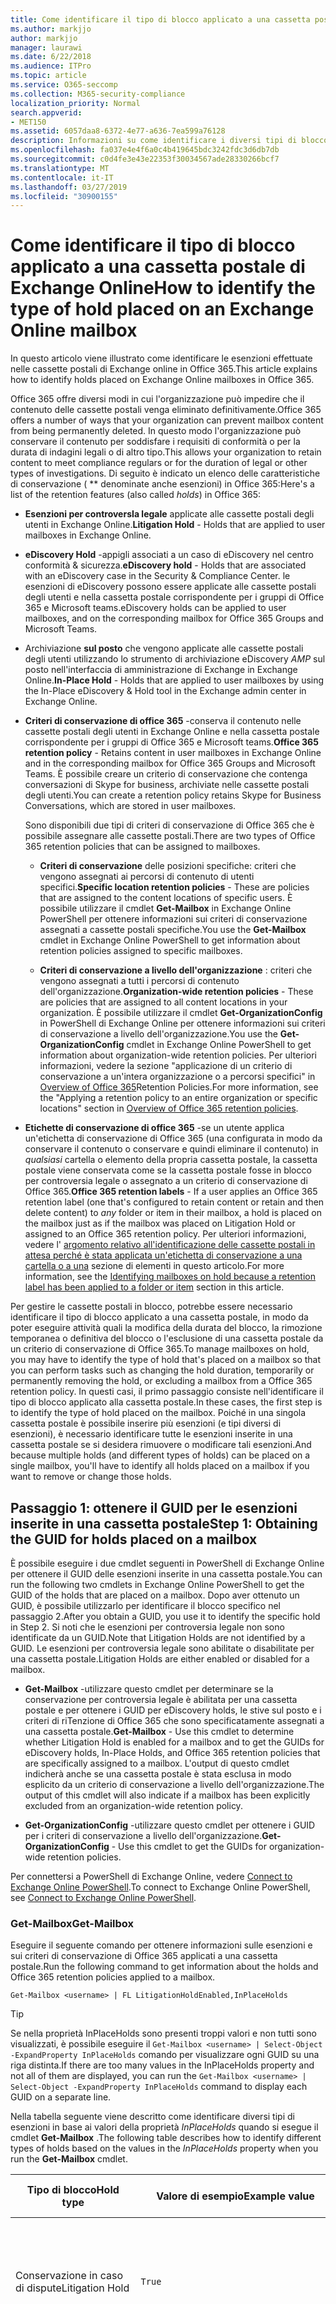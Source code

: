 ```yaml
---
title: Come identificare il tipo di blocco applicato a una cassetta postale di Exchange Online
ms.author: markjjo
author: markjjo
manager: laurawi
ms.date: 6/22/2018
ms.audience: ITPro
ms.topic: article
ms.service: O365-seccomp
ms.collection: M365-security-compliance
localization_priority: Normal
search.appverid:
- MET150
ms.assetid: 6057daa8-6372-4e77-a636-7ea599a76128
description: Informazioni su come identificare i diversi tipi di blocco che è possibile inserire in una cassetta postale di Office 365. Questi tipi di esenzioni includono il blocco per controversia legale, eDiscovery holds e i criteri di conservazione di Office 365. È anche possibile determinare se un utente è stato escluso da un criterio di conservazione a livello di organizzazione
ms.openlocfilehash: fa037e4e4f6a0c4b419645bdc3242fdc3d6db7db
ms.sourcegitcommit: c0d4fe3e43e22353f30034567ade28330266bcf7
ms.translationtype: MT
ms.contentlocale: it-IT
ms.lasthandoff: 03/27/2019
ms.locfileid: "30900155"
---
```

# <a name="how-to-identify-the-type-of-hold-placed-on-an-exchange-online-mailbox"></a><span data-ttu-id="17f15-105">Come identificare il tipo di blocco applicato a una cassetta postale di Exchange Online</span><span class="sxs-lookup"><span data-stu-id="17f15-105">How to identify the type of hold placed on an Exchange Online mailbox</span></span>

<span data-ttu-id="17f15-106">In questo articolo viene illustrato come identificare le esenzioni effettuate nelle cassette postali di Exchange online in Office 365.</span><span class="sxs-lookup"><span data-stu-id="17f15-106">This article explains how to identify holds placed on Exchange Online mailboxes in Office 365.</span></span>

<span data-ttu-id="17f15-107">Office 365 offre diversi modi in cui l'organizzazione può impedire che il contenuto delle cassette postali venga eliminato definitivamente.</span><span class="sxs-lookup"><span data-stu-id="17f15-107">Office 365 offers a number of ways that your organization can prevent mailbox content from being permanently deleted.</span></span> <span data-ttu-id="17f15-108">In questo modo l'organizzazione può conservare il contenuto per soddisfare i requisiti di conformità o per la durata di indagini legali o di altro tipo.</span><span class="sxs-lookup"><span data-stu-id="17f15-108">This allows your organization to retain content to meet compliance regulars or for the duration of legal or other types of investigations.</span></span> <span data-ttu-id="17f15-109">Di seguito è indicato un elenco delle caratteristiche di conservazione ( \*\* denominate anche esenzioni) in Office 365:</span><span class="sxs-lookup"><span data-stu-id="17f15-109">Here's a list of the retention features (also called *holds*) in Office 365:</span></span>

- <span data-ttu-id="17f15-110">**Esenzioni per controversIa legale** applicate alle cassette postali degli utenti in Exchange Online.</span><span class="sxs-lookup"><span data-stu-id="17f15-110">**Litigation Hold** - Holds that are applied to user mailboxes in Exchange Online.</span></span>

- <span data-ttu-id="17f15-111">**eDiscovery Hold** -appigli associati a un caso di eDiscovery nel centro conformità & sicurezza.</span><span class="sxs-lookup"><span data-stu-id="17f15-111">**eDiscovery hold** - Holds that are associated with an eDiscovery case in the Security & Compliance Center.</span></span> <span data-ttu-id="17f15-112">le esenzioni di eDiscovery possono essere applicate alle cassette postali degli utenti e nella cassetta postale corrispondente per i gruppi di Office 365 e Microsoft teams.</span><span class="sxs-lookup"><span data-stu-id="17f15-112">eDiscovery holds can be applied to user mailboxes, and on the corresponding mailbox for Office 365 Groups and Microsoft Teams.</span></span>

- <span data-ttu-id="17f15-113">Archiviazione **sul posto** che vengono applicate alle cassette postali degli utenti utilizzando lo strumento di archiviazione eDiscovery _AMP_ sul posto nell'interfaccia di amministrazione di Exchange in Exchange Online.</span><span class="sxs-lookup"><span data-stu-id="17f15-113">**In-Place Hold** - Holds that are applied to user mailboxes by using the In-Place eDiscovery & Hold tool in the Exchange admin center in Exchange Online.</span></span>

- <span data-ttu-id="17f15-114">**Criteri di conservazione di office 365** -conserva il contenuto nelle cassette postali degli utenti in Exchange Online e nella cassetta postale corrispondente per i gruppi di Office 365 e Microsoft teams.</span><span class="sxs-lookup"><span data-stu-id="17f15-114">**Office 365 retention policy** - Retains content in user mailboxes in Exchange Online and in the corresponding mailbox for Office 365 Groups and Microsoft Teams.</span></span> <span data-ttu-id="17f15-115">È possibile creare un criterio di conservazione che contenga conversazioni di Skype for business, archiviate nelle cassette postali degli utenti.</span><span class="sxs-lookup"><span data-stu-id="17f15-115">You can create a retention policy retains Skype for Business Conversations, which are stored in user mailboxes.</span></span>

  <span data-ttu-id="17f15-116">Sono disponibili due tipi di criteri di conservazione di Office 365 che è possibile assegnare alle cassette postali.</span><span class="sxs-lookup"><span data-stu-id="17f15-116">There are two types of Office 365 retention policies that can be assigned to mailboxes.</span></span>

    - <span data-ttu-id="17f15-117">**Criteri di conservazione** delle posizioni specifiche: criteri che vengono assegnati ai percorsi di contenuto di utenti specifici.</span><span class="sxs-lookup"><span data-stu-id="17f15-117">**Specific location retention policies** - These are policies that are assigned to the content locations of specific users.</span></span> <span data-ttu-id="17f15-118">È possibile utilizzare il cmdlet **Get-Mailbox** in Exchange Online PowerShell per ottenere informazioni sui criteri di conservazione assegnati a cassette postali specifiche.</span><span class="sxs-lookup"><span data-stu-id="17f15-118">You use the **Get-Mailbox** cmdlet in Exchange Online PowerShell to get information about retention policies assigned to specific mailboxes.</span></span>

    - <span data-ttu-id="17f15-119">**Criteri di conservazione a livello dell'organizzazione** : criteri che vengono assegnati a tutti i percorsi di contenuto dell'organizzazione.</span><span class="sxs-lookup"><span data-stu-id="17f15-119">**Organization-wide retention policies** - These are policies that are assigned to all content locations in your organization.</span></span> <span data-ttu-id="17f15-120">È possibile utilizzare il cmdlet **Get-OrganizationConfig** in PowerShell di Exchange Online per ottenere informazioni sui criteri di conservazione a livello dell'organizzazione.</span><span class="sxs-lookup"><span data-stu-id="17f15-120">You use the **Get-OrganizationConfig** cmdlet in Exchange Online PowerShell to get information about organization-wide retention policies.</span></span>
  <span data-ttu-id="17f15-121">Per ulteriori informazioni, vedere la sezione "applicazione di un criterio di conservazione a un'intera organizzazione o a percorsi specifici" in [Overview of Office 365](retention-policies.md#applying-a-retention-policy-to-an-entire-organization-or-specific-locations)Retention Policies.</span><span class="sxs-lookup"><span data-stu-id="17f15-121">For more information, see the "Applying a retention policy to an entire organization or specific locations" section in [Overview of Office 365 retention policies](retention-policies.md#applying-a-retention-policy-to-an-entire-organization-or-specific-locations).</span></span>

- <span data-ttu-id="17f15-122">**Etichette di conservazione di office 365** -se un utente applica un'etichetta di conservazione di Office 365 (una configurata in modo da conservare il contenuto o conservare e quindi eliminare il contenuto) in *qualsiasi* cartella o elemento della propria cassetta postale, la cassetta postale viene conservata come se la cassetta postale fosse in blocco per controversia legale o assegnato a un criterio di conservazione di Office 365.</span><span class="sxs-lookup"><span data-stu-id="17f15-122">**Office 365 retention labels** - If a user applies an Office 365 retention label (one that's configured to retain content or retain and then delete content) to *any* folder or item in their mailbox, a hold is placed on the mailbox just as if the mailbox was placed on Litigation Hold or assigned to an Office 365 retention policy.</span></span> <span data-ttu-id="17f15-123">Per ulteriori informazioni, vedere l' [argomento relativo all'identificazione delle cassette postali in attesa perché è stata applicata un'etichetta di conservazione a una cartella o a una](#identifying-mailboxes-on-hold-because-a-retention-label-has-been-applied-to-a-folder-or-item) sezione di elementi in questo articolo.</span><span class="sxs-lookup"><span data-stu-id="17f15-123">For more information, see the [Identifying mailboxes on hold because a retention label has been applied to a folder or item](#identifying-mailboxes-on-hold-because-a-retention-label-has-been-applied-to-a-folder-or-item) section in this article.</span></span>

<span data-ttu-id="17f15-124">Per gestire le cassette postali in blocco, potrebbe essere necessario identificare il tipo di blocco applicato a una cassetta postale, in modo da poter eseguire attività quali la modifica della durata del blocco, la rimozione temporanea o definitiva del blocco o l'esclusione di una cassetta postale da un criterio di conservazione di Office 365.</span><span class="sxs-lookup"><span data-stu-id="17f15-124">To manage mailboxes on hold, you may have to identify the type of hold that's placed on a mailbox so that you can perform tasks such as changing the hold duration, temporarily or permanently removing the hold, or excluding a mailbox from a Office 365 retention policy.</span></span> <span data-ttu-id="17f15-125">In questi casi, il primo passaggio consiste nell'identificare il tipo di blocco applicato alla cassetta postale.</span><span class="sxs-lookup"><span data-stu-id="17f15-125">In these cases, the first step is to identify the type of hold placed on the mailbox.</span></span> <span data-ttu-id="17f15-126">Poiché in una singola cassetta postale è possibile inserire più esenzioni (e tipi diversi di esenzioni), è necessario identificare tutte le esenzioni inserite in una cassetta postale se si desidera rimuovere o modificare tali esenzioni.</span><span class="sxs-lookup"><span data-stu-id="17f15-126">And because multiple holds (and different types of holds) can be placed on a single mailbox, you'll have to identify all holds placed on a mailbox if you want to remove or change those holds.</span></span>

## <a name="step-1-obtaining-the-guid-for-holds-placed-on-a-mailbox"></a><span data-ttu-id="17f15-127">Passaggio 1: ottenere il GUID per le esenzioni inserite in una cassetta postale</span><span class="sxs-lookup"><span data-stu-id="17f15-127">Step 1: Obtaining the GUID for holds placed on a mailbox</span></span>

<span data-ttu-id="17f15-128">È possibile eseguire i due cmdlet seguenti in PowerShell di Exchange Online per ottenere il GUID delle esenzioni inserite in una cassetta postale.</span><span class="sxs-lookup"><span data-stu-id="17f15-128">You can run the following two cmdlets in Exchange Online PowerShell to get the GUID of the holds that are placed on a mailbox.</span></span> <span data-ttu-id="17f15-129">Dopo aver ottenuto un GUID, è possibile utilizzarlo per identificare il blocco specifico nel passaggio 2.</span><span class="sxs-lookup"><span data-stu-id="17f15-129">After you obtain a GUID, you use it to identify the specific hold in Step 2.</span></span> <span data-ttu-id="17f15-130">Si noti che le esenzioni per controversia legale non sono identificate da un GUID.</span><span class="sxs-lookup"><span data-stu-id="17f15-130">Note that Litigation Holds are not identified by a GUID.</span></span> <span data-ttu-id="17f15-131">Le esenzioni per controversia legale sono abilitate o disabilitate per una cassetta postale.</span><span class="sxs-lookup"><span data-stu-id="17f15-131">Litigation Holds are either enabled or disabled for a mailbox.</span></span>

- <span data-ttu-id="17f15-132">**Get-Mailbox** -utilizzare questo cmdlet per determinare se la conservazione per controversia legale è abilitata per una cassetta postale e per ottenere i GUID per eDiscovery holds, le stive sul posto e i criteri di riTenzione di Office 365 che sono specificatamente assegnati a una cassetta postale.</span><span class="sxs-lookup"><span data-stu-id="17f15-132">**Get-Mailbox** - Use this cmdlet to determine whether Litigation Hold is enabled for a mailbox and to get the GUIDs for eDiscovery holds, In-Place Holds, and Office 365 retention policies that are specifically assigned to a mailbox.</span></span> <span data-ttu-id="17f15-133">L'output di questo cmdlet indicherà anche se una cassetta postale è stata esclusa in modo esplicito da un criterio di conservazione a livello dell'organizzazione.</span><span class="sxs-lookup"><span data-stu-id="17f15-133">The output of this cmdlet will also indicate if a mailbox has been explicitly excluded from an organization-wide retention policy.</span></span>

- <span data-ttu-id="17f15-134">**Get-OrganizationConfig** -utilizzare questo cmdlet per ottenere i GUID per i criteri di conservazione a livello dell'organizzazione.</span><span class="sxs-lookup"><span data-stu-id="17f15-134">**Get-OrganizationConfig** - Use this cmdlet to get the GUIDs for organization-wide retention policies.</span></span>

<span data-ttu-id="17f15-135">Per connettersi a PowerShell di Exchange Online, vedere [Connect to Exchange Online PowerShell](https://docs.microsoft.com/powershell/exchange/exchange-online/connect-to-exchange-online-powershell/connect-to-exchange-online-powershell?view=exchange-ps).</span><span class="sxs-lookup"><span data-stu-id="17f15-135">To connect to Exchange Online PowerShell, see [Connect to Exchange Online PowerShell](https://docs.microsoft.com/powershell/exchange/exchange-online/connect-to-exchange-online-powershell/connect-to-exchange-online-powershell?view=exchange-ps).</span></span>

### <a name="get-mailbox"></a><span data-ttu-id="17f15-136">Get-Mailbox</span><span class="sxs-lookup"><span data-stu-id="17f15-136">Get-Mailbox</span></span>

<span data-ttu-id="17f15-137">Eseguire il seguente comando per ottenere informazioni sulle esenzioni e sui criteri di conservazione di Office 365 applicati a una cassetta postale.</span><span class="sxs-lookup"><span data-stu-id="17f15-137">Run the following command to get information about the holds and Office 365 retention policies applied to a mailbox.</span></span>

```
Get-Mailbox <username> | FL LitigationHoldEnabled,InPlaceHolds
```

> [!TIP]
> <span data-ttu-id="17f15-138">Se nella proprietà InPlaceHolds sono presenti troppi valori e non tutti sono visualizzati, è possibile eseguire il `Get-Mailbox <username> | Select-Object -ExpandProperty InPlaceHolds` comando per visualizzare ogni GUID su una riga distinta.</span><span class="sxs-lookup"><span data-stu-id="17f15-138">If there are too many values in the InPlaceHolds property and not all of them are displayed, you can run the `Get-Mailbox <username> | Select-Object -ExpandProperty InPlaceHolds` command to display each GUID on a separate line.</span></span>

<span data-ttu-id="17f15-139">Nella tabella seguente viene descritto come identificare diversi tipi di esenzioni in base ai valori della proprietà *InPlaceHolds* quando si esegue il cmdlet **Get-Mailbox** .</span><span class="sxs-lookup"><span data-stu-id="17f15-139">The following table describes how to identify different types of holds based on the values in the *InPlaceHolds* property when you run the **Get-Mailbox** cmdlet.</span></span>


|<span data-ttu-id="17f15-140">Tipo di blocco</span><span class="sxs-lookup"><span data-stu-id="17f15-140">Hold type</span></span>  |<span data-ttu-id="17f15-141">Valore di esempio</span><span class="sxs-lookup"><span data-stu-id="17f15-141">Example value</span></span>  |<span data-ttu-id="17f15-142">Come identificare il blocco</span><span class="sxs-lookup"><span data-stu-id="17f15-142">How to identify the hold</span></span>  |
|---------|---------|---------|
|<span data-ttu-id="17f15-143">Conservazione in caso di dispute</span><span class="sxs-lookup"><span data-stu-id="17f15-143">Litigation Hold</span></span>     |    `True`     |     <span data-ttu-id="17f15-144">Il blocco per controversia legale è abilitato per una \*\* cassetta postale se la proprietà `True`LitigationHoldEnabled è impostata su.</span><span class="sxs-lookup"><span data-stu-id="17f15-144">Litigation Hold is enabled for a mailbox if the *LitigationHoldEnabled* property is set to `True`.</span></span>    |
|<span data-ttu-id="17f15-145">eDiscovery Hold</span><span class="sxs-lookup"><span data-stu-id="17f15-145">eDiscovery hold</span></span>     |  `UniH7d895d48-7e23-4a8d-8346-533c3beac15d`       |   <span data-ttu-id="17f15-146">La *Proprietà InPlaceHolds* contiene il GUID di qualsiasi blocco associato a un caso di eDiscovery nel centro sicurezza & Compliance.</span><span class="sxs-lookup"><span data-stu-id="17f15-146">The *InPlaceHolds property* contains the GUID of any hold associated with an eDiscovery case in the Security & Compliance Center.</span></span> <span data-ttu-id="17f15-147">Si può dire che si tratta di un blocco eDiscovery perché il GUID inizia `UniH` con il prefisso (che denota una conservazione unitaria).</span><span class="sxs-lookup"><span data-stu-id="17f15-147">You can tell this is an eDiscovery hold because the GUID starts with the `UniH` prefix (which denotes a Unified Hold).</span></span>      |
|<span data-ttu-id="17f15-148">Blocco sul posto</span><span class="sxs-lookup"><span data-stu-id="17f15-148">In-Place Hold</span></span>     |     `c0ba3ce811b6432a8751430937152491` <br/> <span data-ttu-id="17f15-149">oppure</span><span class="sxs-lookup"><span data-stu-id="17f15-149">or</span></span> <br/> `cld9c0a984ca74b457fbe4504bf7d3e00de`  |     <span data-ttu-id="17f15-150">La proprietà *InPlaceHolds* contiene il GUID del blocco sul posto applicato alla cassetta postale.</span><span class="sxs-lookup"><span data-stu-id="17f15-150">The *InPlaceHolds* property contains the GUID of the In-Place Hold that's placed on the mailbox.</span></span> <span data-ttu-id="17f15-151">Si può dire che si tratta di un blocco sul posto, perché il GUID non inizia con un prefisso o inizia con il `cld` prefisso.</span><span class="sxs-lookup"><span data-stu-id="17f15-151">You can tell this is an In-Place Hold because the GUID either doesn't start with a prefix or it starts with the `cld` prefix.</span></span>     |
|<span data-ttu-id="17f15-152">Criteri di conservazione di Office 365 applicati specificamente alla cassetta postale</span><span class="sxs-lookup"><span data-stu-id="17f15-152">Office 365 retention policy specifically applied to the mailbox</span></span>     |    `mbxcdbbb86ce60342489bff371876e7f224:1` <br/> <span data-ttu-id="17f15-153">oppure</span><span class="sxs-lookup"><span data-stu-id="17f15-153">or</span></span> <br/> `skp127d7cf1076947929bf136b7a2a8c36f:3`     |     <span data-ttu-id="17f15-154">La proprietà InPlaceHolds contiene GUID di tutti i criteri di conservazione delle posizioni specifici applicati alla cassetta postale.</span><span class="sxs-lookup"><span data-stu-id="17f15-154">The InPlaceHolds property contains GUIDs of any specific location retention policy that's applied to the mailbox.</span></span> <span data-ttu-id="17f15-155">È possibile identificare i criteri di conservazione perché il GUID inizia `mbx` con il `skp` prefisso o.</span><span class="sxs-lookup"><span data-stu-id="17f15-155">You can identify retention policies because the GUID starts with the `mbx` or the `skp` prefix.</span></span> <span data-ttu-id="17f15-156">Il `skp` prefisso indica che il criterio di conservazione viene applicato alle conversazioni di Skype for business nella cassetta postale dell'utente.</span><span class="sxs-lookup"><span data-stu-id="17f15-156">The `skp` prefix indicates that the retention policy is applied to Skype for Business conversations in the user's mailbox.</span></span>    |
|<span data-ttu-id="17f15-157">Escluso da un criterio di conservazione di Office 365 a livello di organizzazione</span><span class="sxs-lookup"><span data-stu-id="17f15-157">Excluded from an organization-wide Office 365 retention policy</span></span>     |   `-mbxe9b52bf7ab3b46a286308ecb29624696`      |     <span data-ttu-id="17f15-158">Se una cassetta postale è esclusa da un criterio di conservazione di Office 365 a livello di organizzazione, il GUID del criterio di conservazione a cui viene esclusa la cassetta postale viene visualizzato nella `-mbx` proprietà InPlaceHolds ed è identificato dal prefisso.</span><span class="sxs-lookup"><span data-stu-id="17f15-158">If a mailbox is excluded from an organization-wide Office 365 retention policy, the GUID for the retention policy the mailbox is excluded from is displayed in the InPlaceHolds property and is identified by the `-mbx` prefix.</span></span>    |

### <a name="get-organizationconfig"></a><span data-ttu-id="17f15-159">Get-OrganizationConfig</span><span class="sxs-lookup"><span data-stu-id="17f15-159">Get-OrganizationConfig</span></span>
<span data-ttu-id="17f15-160">Se la proprietà *InPlaceHolds* è vuota quando si esegue il cmdlet **Get-Mailbox** , è possibile che siano ancora presenti uno o più criteri di conservazione di Office 365 a livello di organizzazione applicati alla cassetta postale.</span><span class="sxs-lookup"><span data-stu-id="17f15-160">If the *InPlaceHolds* property is empty when you run the **Get-Mailbox** cmdlet, there still may be one or more organization-wide Office 365 retention policies applied to the mailbox.</span></span> <span data-ttu-id="17f15-161">Eseguire il seguente comando in PowerShell di Exchange Online per ottenere un elenco di GUID per i criteri di conservazione di Office 365 a livello di organizzazione.</span><span class="sxs-lookup"><span data-stu-id="17f15-161">Run the following command in Exchange Online PowerShell to get a list of GUIDs for organization-wide Office 365 retention policies.</span></span>

```
Get-OrganizationConfig | FL InPlaceHolds
```

> [!TIP]
> <span data-ttu-id="17f15-162">Se nella proprietà InPlaceHolds sono presenti troppi valori e non tutti sono visualizzati, è possibile eseguire il `Get-OrganizationConfig | Select-Object -ExpandProperty InPlaceHolds` comando per visualizzare ogni GUID su una riga distinta.</span><span class="sxs-lookup"><span data-stu-id="17f15-162">If there are too many values in the InPlaceHolds property and not all of them are displayed, you can run the `Get-OrganizationConfig | Select-Object -ExpandProperty InPlaceHolds` command to display each GUID on a separate line.</span></span>

<span data-ttu-id="17f15-163">Nella tabella seguente vengono descritti i diversi tipi di esenzioni a livello di organizzazione e viene descritto come identificare ogni tipo in base ai GUID contenuti nella proprietà *InPlaceHolds* quando si esegue il cmdlet **Get-OrganizationConfig** .</span><span class="sxs-lookup"><span data-stu-id="17f15-163">The following table describes the different types of organization-wide holds and how to identify each type based on the GUIDs contained in *InPlaceHolds* property when you run the **Get-OrganizationConfig** cmdlet.</span></span>


|<span data-ttu-id="17f15-164">Tipo di blocco</span><span class="sxs-lookup"><span data-stu-id="17f15-164">Hold type</span></span>  |<span data-ttu-id="17f15-165">Valore di esempio</span><span class="sxs-lookup"><span data-stu-id="17f15-165">Example value</span></span>  |<span data-ttu-id="17f15-166">Descrizione</span><span class="sxs-lookup"><span data-stu-id="17f15-166">Description</span></span>  |
|---------|---------|---------|
|<span data-ttu-id="17f15-167">Criteri di conservazione di Office 365 applicati alle cassette postali di Exchange, alle cartelle pubbliche di Exchange e alle chat di Teams</span><span class="sxs-lookup"><span data-stu-id="17f15-167">Office 365 retention policies applied to Exchange mailboxes, Exchange public folders, and Teams chats</span></span>    |      `mbx7cfb30345d454ac0a989ab3041051209:2`   |   <span data-ttu-id="17f15-168">I criteri di conservazione a livello di organizzazione applicati alle cassette postali di Exchange, alle cartelle pubbliche di Exchange e alle chat di 1xN in Microsoft teams `mbx` sono identificati da GUID che iniziano con il prefisso.</span><span class="sxs-lookup"><span data-stu-id="17f15-168">Organization-wide retention policies applied to Exchange mailboxes, Exchange public folders, and 1xN chats in Microsoft Teams are identified by GUIDs that start with the `mbx` prefix.</span></span> <span data-ttu-id="17f15-169">Si noti che le chat di 1xN vengono archiviate nella cassetta postale dei singoli partecipanti alla chat.</span><span class="sxs-lookup"><span data-stu-id="17f15-169">Note that 1xN chats are stored in the mailbox of the individual chat participants.</span></span>      |
|<span data-ttu-id="17f15-170">Criteri di conservazione di Office 365 applicati ai messaggi di gruppo di Office 365 e ai gruppi di Team</span><span class="sxs-lookup"><span data-stu-id="17f15-170">Office 365 retention policy applied to Office 365 Groups and Teams channel messages</span></span>     |   `grp1a0a132ee8944501a4bb6a452ec31171:3`      |    <span data-ttu-id="17f15-171">I criteri di conservazione a livello di organizzazione applicati ai gruppi di Office 365 e ai messaggi di canale in Microsoft teams sono identificati da GUID che iniziano con il `grp` prefisso.</span><span class="sxs-lookup"><span data-stu-id="17f15-171">Organization-wide retention policies applied to Office 365 groups and channel messages in Microsoft Teams are identified by GUIDs that start with the `grp` prefix.</span></span> <span data-ttu-id="17f15-172">Si noti che i messaggi di canale vengono archiviati nella cassetta postale di gruppo associata a un team di Microsoft.</span><span class="sxs-lookup"><span data-stu-id="17f15-172">Note that channel messages are stored in the group mailbox that is associated with a Microsoft Team.</span></span>     |

<span data-ttu-id="17f15-173">Per ulteriori informazioni sui criteri di conservazione applicati a Microsoft teams, vedere la sezione "percorso team" [Panoramica dei criteri di conservazione](retention-policies.md#applying-a-retention-policy-to-an-entire-organization-or-specific-locations).</span><span class="sxs-lookup"><span data-stu-id="17f15-173">For more information retention policies applied to Microsoft Teams, see the "Teams location" section [Overview of retention policies](retention-policies.md#applying-a-retention-policy-to-an-entire-organization-or-specific-locations).</span></span>

### <a name="understanding-the-format-of-the-inplaceholds-value-for-retention-policies"></a><span data-ttu-id="17f15-174">Informazioni sul formato del valore InPlaceHolds per i criteri di conservazione</span><span class="sxs-lookup"><span data-stu-id="17f15-174">Understanding the format of the InPlaceHolds value for retention policies</span></span>

<span data-ttu-id="17f15-175">Oltre al prefisso (MBX, SKP o GRP) che identifica un elemento nella proprietà InPlaceHolds come criterio di conservazione di Office 365, il valore contiene anche un suffisso che identifica il tipo di azione di conservazione configurata per il criterio.</span><span class="sxs-lookup"><span data-stu-id="17f15-175">In addition to the prefix (mbx, skp, or grp) that identifies an item in the InPlaceHolds property as an Office 365 retention policy, the value also contains a suffix that identifies the type of retention action that's configured for the policy.</span></span> <span data-ttu-id="17f15-176">Ad esempio, il suffisso Action è evidenziato in grassetto negli esempi seguenti:</span><span class="sxs-lookup"><span data-stu-id="17f15-176">For example, the action suffix is highlighted in bold type in the following examples:</span></span>

   <span data-ttu-id="17f15-177">`skp127d7cf1076947929bf136b7a2a8c36f`**: 1**</span><span class="sxs-lookup"><span data-stu-id="17f15-177">`skp127d7cf1076947929bf136b7a2a8c36f`**:1**</span></span>

   <span data-ttu-id="17f15-178">`mbx7cfb30345d454ac0a989ab3041051209`**: 2**</span><span class="sxs-lookup"><span data-stu-id="17f15-178">`mbx7cfb30345d454ac0a989ab3041051209`**:2**</span></span>

   <span data-ttu-id="17f15-179">`grp1a0a132ee8944501a4bb6a452ec31171`**: 3**</span><span class="sxs-lookup"><span data-stu-id="17f15-179">`grp1a0a132ee8944501a4bb6a452ec31171`**:3**</span></span>

<span data-ttu-id="17f15-180">Nella tabella seguente vengono definite le tre possibili azioni di conservazione:</span><span class="sxs-lookup"><span data-stu-id="17f15-180">The following table defines the three possible retention actions:</span></span>

|<span data-ttu-id="17f15-181">Valore</span><span class="sxs-lookup"><span data-stu-id="17f15-181">Value</span></span>  |<span data-ttu-id="17f15-182">Descrizione</span><span class="sxs-lookup"><span data-stu-id="17f15-182">Description</span></span>  |
|---------|---------|
|<span data-ttu-id="17f15-183">**1**</span><span class="sxs-lookup"><span data-stu-id="17f15-183">**1**</span></span>     | <span data-ttu-id="17f15-184">Indica che il criterio di conservazione è configurato per eliminare gli elementi; il criterio non conserva gli elementi.</span><span class="sxs-lookup"><span data-stu-id="17f15-184">Indicates the retention policy is configured to delete items; the policy doesn't retain items.</span></span>        |
|<span data-ttu-id="17f15-185">**2**</span><span class="sxs-lookup"><span data-stu-id="17f15-185">**2**</span></span>    |    <span data-ttu-id="17f15-186">Indica che il criterio di conservazione è configurato per contenere gli elementi; il criterio non elimina gli elementi dopo la scadenza del periodo di conservazione.</span><span class="sxs-lookup"><span data-stu-id="17f15-186">Indicates the retention policy is configured to hold items; the policy doesn't delete items after the retention period expires.</span></span>     |
|<span data-ttu-id="17f15-187">**3**</span><span class="sxs-lookup"><span data-stu-id="17f15-187">**3**</span></span>     |   <span data-ttu-id="17f15-188">Indica che il criterio di conservazione è configurato per contenere gli elementi e quindi eliminarli dopo la scadenza del periodo di conservazione.</span><span class="sxs-lookup"><span data-stu-id="17f15-188">Indicates the retention policy is configured to hold items and then delete them after the retention period expires.</span></span>      |

<span data-ttu-id="17f15-189">Per ulteriori informazioni sulle azioni di conservazione, vedere la sezione "conservazione del contenuto per un periodo di tempo specifico" in [Overview of](retention-policies.md#retaining-content-for-a-specific-period-of-time)Retention Policies.</span><span class="sxs-lookup"><span data-stu-id="17f15-189">For more information about retention actions, see the "Retaining content for a specific period of time" section in [Overview of retention policies](retention-policies.md#retaining-content-for-a-specific-period-of-time).</span></span>
   
## <a name="step-2-using-the-guid-to-identify-the-hold"></a><span data-ttu-id="17f15-190">Passaggio 2: utilizzo del GUID per identificare il blocco</span><span class="sxs-lookup"><span data-stu-id="17f15-190">Step 2: Using the GUID to identify the hold</span></span>

<span data-ttu-id="17f15-191">Dopo aver ottenuto il GUID di un'esenzione applicato a una cassetta postale, il passaggio successivo consiste nell'utilizzare il GUID per identificare il blocco.</span><span class="sxs-lookup"><span data-stu-id="17f15-191">After you obtain the GUID for a hold that is applied to a mailbox, the next step is to use that GUID to identify the hold.</span></span> <span data-ttu-id="17f15-192">Nelle sezioni seguenti viene illustrato come identificare il nome del blocco (e altre informazioni) utilizzando il GUID di blocco.</span><span class="sxs-lookup"><span data-stu-id="17f15-192">The following sections show how to identify the name of the hold (and other information) by using the hold GUID.</span></span>

### <a name="ediscovery-holds"></a><span data-ttu-id="17f15-193">eDiscovery contiene</span><span class="sxs-lookup"><span data-stu-id="17f15-193">eDiscovery holds</span></span>

<span data-ttu-id="17f15-194">Eseguire i comandi seguenti in PowerShell centro conformità & di sicurezza per identificare un'esenzione di eDiscovery applicata alla cassetta postale.</span><span class="sxs-lookup"><span data-stu-id="17f15-194">Run the following commands in Security & Compliance Center PowerShell to identify an eDiscovery hold that's applied to the mailbox.</span></span> <span data-ttu-id="17f15-195">Utilizzare il GUID (escluso il prefisso UniH) per il blocco eDiscovery identificato nel passaggio 1.</span><span class="sxs-lookup"><span data-stu-id="17f15-195">Use the GUID (not including the UniH prefix) for the eDiscovery hold that you identified in Step 1.</span></span> <span data-ttu-id="17f15-196">Il primo comando crea una variabile che contiene informazioni sul blocco. Questa variabile viene utilizzata negli altri comandi.</span><span class="sxs-lookup"><span data-stu-id="17f15-196">The first command creates a variable that contains information about the hold; this variable is used in the other commands.</span></span> <span data-ttu-id="17f15-197">Nel secondo comando viene visualizzato il nome del caso di eDiscovery a cui è associato il blocco.</span><span class="sxs-lookup"><span data-stu-id="17f15-197">The second command displays the name of the eDiscovery case the hold is associated with.</span></span> <span data-ttu-id="17f15-198">Il terzo comando Visualizza il nome del blocco e un elenco delle cassette postali a cui è applicato il blocco.</span><span class="sxs-lookup"><span data-stu-id="17f15-198">The third command displays the name of the hold and a list of the mailboxes the hold applies to.</span></span>

```
$CaseHold = Get-CaseHoldPolicy <hold GUID without prefix>
```

```
Get-ComplianceCase $CaseHold.CaseId | FL Name
```

```
$CaseHold | FL Name,ExchangeLocation
```

<span data-ttu-id="17f15-199">Per eseguire la connessione a PowerShell centro conformità &, vedere [Connect to Office 365 Security _AMP_ Compliance Center PowerShell](https://docs.microsoft.com/powershell/exchange/office-365-scc/connect-to-scc-powershell/connect-to-scc-powershell?view=exchange-ps).</span><span class="sxs-lookup"><span data-stu-id="17f15-199">To connect to Security & Compliance Center PowerShell, see  [Connect to Office 365 Security & Compliance Center PowerShell](https://docs.microsoft.com/powershell/exchange/office-365-scc/connect-to-scc-powershell/connect-to-scc-powershell?view=exchange-ps).</span></span>

### <a name="in-place-holds"></a><span data-ttu-id="17f15-200">Archiviazione sul posto</span><span class="sxs-lookup"><span data-stu-id="17f15-200">In-Place Holds</span></span>

<span data-ttu-id="17f15-201">Eseguire il seguente comando in PowerShell di Exchange Online per identificare il blocco sul posto applicato alla cassetta postale.</span><span class="sxs-lookup"><span data-stu-id="17f15-201">Run the following command in Exchange Online PowerShell to identify the In-Place Hold that's applied to the mailbox.</span></span> <span data-ttu-id="17f15-202">Utilizzare il GUID per il blocco sul posto identificato nel passaggio 1.</span><span class="sxs-lookup"><span data-stu-id="17f15-202">Use the GUID for the In-Place Hold that you identified in Step 1.</span></span> <span data-ttu-id="17f15-203">Il comando Visualizza il nome del blocco e un elenco delle cassette postali a cui è applicato il blocco.</span><span class="sxs-lookup"><span data-stu-id="17f15-203">The command displays the name of the hold and a list of the mailboxes the hold applies to.</span></span>

```
Get-MailboxSearch -InPlaceHoldIdentity <hold GUID> | FL Name,SourceMailboxes
```
<span data-ttu-id="17f15-204">Si noti che se il GUID per il blocco sul posto inizia con il `cld` prefisso, assicurarsi di includere il prefisso quando si esegue il comando precedente.</span><span class="sxs-lookup"><span data-stu-id="17f15-204">Note that if the GUID for the In-Place Hold starts with the `cld` prefix, be sure to include the prefix when running the previous command.</span></span>

### <a name="office-365-retention-policies"></a><span data-ttu-id="17f15-205">Criteri di conservazione di Office 365</span><span class="sxs-lookup"><span data-stu-id="17f15-205">Office 365 retention policies</span></span>

<span data-ttu-id="17f15-206">Eseguire il seguente comando in PowerShell centro conformità di & di sicurezza per identificare i criteri di conservazione di Office 365 (a livello di organizzazione o di posizione specifica) applicati alla cassetta postale.</span><span class="sxs-lookup"><span data-stu-id="17f15-206">Run the following command in Security & Compliance Center PowerShell to identity the Office 365 retention policy (organization-wide or specific location) that's applied to the mailbox.</span></span> <span data-ttu-id="17f15-207">Utilizzare il GUID (che non include il prefisso MBX, SKP o GRP o il suffisso di azione) identificato nel passaggio 1.</span><span class="sxs-lookup"><span data-stu-id="17f15-207">Use the GUID (not including the mbx, skp, or grp prefix or the action suffix) that you identified in Step 1.</span></span>

```
Get-RetentionCompliancePolicy <hold GUID without prefix or suffix> -DistributionDetail  | FL Name,*Location
```

## <a name="identifying-mailboxes-on-hold-because-a-retention-label-has-been-applied-to-a-folder-or-item"></a><span data-ttu-id="17f15-208">Identificazione delle cassette postali in attesa perché è stata applicata un'etichetta di conservazione a una cartella o un elemento</span><span class="sxs-lookup"><span data-stu-id="17f15-208">Identifying mailboxes on hold because a retention label has been applied to a folder or item</span></span>

<span data-ttu-id="17f15-209">Ogni volta che un utente applica un'etichetta di conservazione configurata per mantenere il contenuto o mantenere e quindi eliminare il contenuto in una cartella o un elemento della propria cassetta postale, la proprietà della cassetta postale *ComplianceTagHoldApplied* è impostata su **true**.</span><span class="sxs-lookup"><span data-stu-id="17f15-209">Whenever a user applies a retention label that's configured to retain content or retain and then delete content to any folder or item in their mailbox, the *ComplianceTagHoldApplied* mailbox property is set to **True**.</span></span> <span data-ttu-id="17f15-210">In questo caso, la cassetta postale viene considerata attiva, come se fosse stata inserita in una conservazione per controversia legale o assegnata a un criterio di ritenzione di Office 365.</span><span class="sxs-lookup"><span data-stu-id="17f15-210">When this happens, the mailbox is considered to be on hold, just as if it was placed on Litigation Hold or assigned to an Office 365 retention policy.</span></span> <span data-ttu-id="17f15-211">Quando la proprietà *ComplianceTagHoldApplied* è impostata su **true**, è possibile che si verifichino le seguenti operazioni:</span><span class="sxs-lookup"><span data-stu-id="17f15-211">When the *ComplianceTagHoldApplied* property is set to **True**, the following things may occur:</span></span>

- <span data-ttu-id="17f15-212">Se la cassetta postale o l'account utente di Office 365 dell'utente viene eliminato, la cassetta postale diventa una [cassetta postale inattiva](inactive-mailboxes-in-office-365.md).</span><span class="sxs-lookup"><span data-stu-id="17f15-212">If the mailbox or the user's Office 365 user account is deleted, the mailbox becomes an [inactive mailbox](inactive-mailboxes-in-office-365.md).</span></span>
- <span data-ttu-id="17f15-213">Non sarà possibile disabilitare la cassetta postale, ovvero la cassetta postale principale o la cassetta postale di archiviazione, se è abilitata.</span><span class="sxs-lookup"><span data-stu-id="17f15-213">You won't be able to disable the mailbox (either the primary mailbox or the archive mailbox, if it's enabled).</span></span>
- <span data-ttu-id="17f15-214">Gli elementi della cassetta postale possono essere mantenuti più a lungo del previsto.</span><span class="sxs-lookup"><span data-stu-id="17f15-214">Items in the mailbox may be retained longer than expected.</span></span> <span data-ttu-id="17f15-215">Ciò è dovuto al fatto che la cassetta postale è in attesa e pertanto nessun elemento verrà eliminato definitivamente (eliminato).</span><span class="sxs-lookup"><span data-stu-id="17f15-215">This is because the mailbox is on hold and therefore no items will be permanently deleted (purged).</span></span>

<span data-ttu-id="17f15-216">Per visualizzare il valore della proprietà *ComplianceTagHoldApplied* , eseguire il comando seguente in PowerShell di Exchange Online:</span><span class="sxs-lookup"><span data-stu-id="17f15-216">To view the value of the *ComplianceTagHoldApplied* property, run the following command in Exchange Online PowerShell:</span></span>

```
Get-Mailbox <username> |FL ComplianceTagHoldApplied
```

<span data-ttu-id="17f15-217">Per ulteriori informazioni sulle etichette di conservazione, vedere [Overview of Office 365](labels.md)retention labels.</span><span class="sxs-lookup"><span data-stu-id="17f15-217">For more information about retention labels, see [Overview of Office 365 retention labels](labels.md).</span></span>

## <a name="managing-mailboxes-on-delay-hold"></a><span data-ttu-id="17f15-218">Gestione delle cassette postali in attesa del ritardo</span><span class="sxs-lookup"><span data-stu-id="17f15-218">Managing mailboxes on delay hold</span></span>

<span data-ttu-id="17f15-219">Dopo la rimozione di qualsiasi tipo di blocco da una cassetta postale, il valore della proprietà della cassetta postale *DelayHoldApplied* è impostato su **true**.</span><span class="sxs-lookup"><span data-stu-id="17f15-219">After any type of hold is removed from a mailbox, the value of the *DelayHoldApplied* mailbox property is set to **True**.</span></span> <span data-ttu-id="17f15-220">Questo problema si verifica quando l'Assistente cartelle gestite elabora la cassetta postale e rileva che è stata rimossa un'esenzione.</span><span class="sxs-lookup"><span data-stu-id="17f15-220">This occurs the next time the Managed Folder Assistant processes the mailbox and detects that a hold has been removed.</span></span> <span data-ttu-id="17f15-221">Si tratta di un *blocco di ritardo* che indica che la rimozione effettiva del blocco viene posticipata di 30 giorni per evitare che i dati vengano eliminati definitivamente (eliminati) dalla cassetta postale.</span><span class="sxs-lookup"><span data-stu-id="17f15-221">This is called a *delay hold* and means that the actual removal of the hold is delayed for 30 days to prevent data from being permanently deleted (purged) from the mailbox.</span></span> <span data-ttu-id="17f15-222">In questo modo gli amministratori avranno la possibilità di cercare o recuperare gli elementi della cassetta postale che verranno eliminati dopo che il blocco è stato effettivamente rimosso.</span><span class="sxs-lookup"><span data-stu-id="17f15-222">This gives admins an opportunity to search for or recover mailbox items that will be purged after the hold is actually removed.</span></span> <span data-ttu-id="17f15-223">Quando viene immessa una conservazione per la cassetta postale, la cassetta postale è ancora considerata attiva per una durata illimitata, come se la cassetta postale fosse in conservazione per controversia legale.</span><span class="sxs-lookup"><span data-stu-id="17f15-223">When a delay hold is placed on the mailbox, the mailbox is still considered to be on hold for an unlimited duration, as if the mailbox was on Litigation Hold.</span></span> <span data-ttu-id="17f15-224">Dopo 30 giorni, scade il ritardo e Office 365 tenterà automaticamente di rimuovere il blocco di ritardo (impostando la proprietà *DelayHoldApplied* su **false**) in modo che il blocco venga effettivamente rimosso.</span><span class="sxs-lookup"><span data-stu-id="17f15-224">After 30 days, the delay hold expires, and Office 365 will automatically attempt to remove the delay hold (by setting the *DelayHoldApplied* property to **False**) so that the hold will be actually removed.</span></span> <span data-ttu-id="17f15-225">Dopo che la proprietà *DelayHoldApplied* è impostata su **false**, gli elementi contrassegnati per la rimozione verranno eliminati alla successiva elaborazione della cassetta postale da parte dell'Assistente cartelle gestite.</span><span class="sxs-lookup"><span data-stu-id="17f15-225">After the *DelayHoldApplied* property to **False**, items that are marked for removal will be purged the next time the mailbox is processed by the Managed Folder Assistant.</span></span>

<span data-ttu-id="17f15-226">Per visualizzare il valore della proprietà *DelayHoldApplied* per una cassetta postale, eseguire il comando seguente in PowerShell di Exchange Online.</span><span class="sxs-lookup"><span data-stu-id="17f15-226">To view the value for the *DelayHoldApplied* property for a mailbox, run the following command in Exchange Online PowerShell.</span></span>

```
Get-Mailbox <username> | FL DelayHoldApplied
```

<span data-ttu-id="17f15-227">Per rimuovere il ritardo di attesa prima della scadenza, è possibile eseguire il comando seguente in PowerShell di Exchange Online:</span><span class="sxs-lookup"><span data-stu-id="17f15-227">To remove the delay hold before it expires, you can run the following command in Exchange Online PowerShell:</span></span> 
 
```
Set-Mailbox <username> -RemoveDelayHoldApplied
```
<span data-ttu-id="17f15-228">Tenere presente che è necessario essere assegnati al ruolo di blocco legale in Exchange Online per utilizzare il parametro *RemoveDelayHoldApplied*</span><span class="sxs-lookup"><span data-stu-id="17f15-228">Note that you must be assigned the Legal Hold role in Exchange Online to use the *RemoveDelayHoldApplied* parameter</span></span> 

<span data-ttu-id="17f15-229">Per rimuovere il blocco di ritardo su una cassetta postale inattiva, eseguire il comando seguente in PowerShell di Exchange Online:</span><span class="sxs-lookup"><span data-stu-id="17f15-229">To remove the delay hold on an inactive mailbox, run the following command in Exchange Online PowerShell:</span></span>

```
Set-Mailbox <DN or Exchange GUID> -InactiveMailbox -RemoveDelayHoldApplied
```

> [!TIP]
> <span data-ttu-id="17f15-230">Il modo migliore per specificare una cassetta postale inattiva nel comando precedente consiste nell'utilizzare il nome distinto o il valore GUID di Exchange.</span><span class="sxs-lookup"><span data-stu-id="17f15-230">The best way to specify an inactive mailbox in the previous command is to use its Distinguished Name or Exchange GUID value.</span></span> <span data-ttu-id="17f15-231">L'utilizzo di uno di questi valori consente di non specificare accidentalmente la cassetta postale errata.</span><span class="sxs-lookup"><span data-stu-id="17f15-231">Using one of these values helps prevent accidentally specifying the wrong mailbox.</span></span> 

## <a name="next-steps"></a><span data-ttu-id="17f15-232">Passaggi successivi</span><span class="sxs-lookup"><span data-stu-id="17f15-232">Next steps</span></span>

<span data-ttu-id="17f15-233">Dopo aver identificato le esenzioni applicate a una cassetta postale, è possibile eseguire attività quali la modifica della durata del blocco, la rimozione temporanea o permanente del blocco o nel caso di criteri di conservazione di Office 365, ad esclusione di una cassetta postale inattiva dal criterio.</span><span class="sxs-lookup"><span data-stu-id="17f15-233">After you identify the holds that are applied to a mailbox, you can perform tasks such as changing the duration of the hold, temporarily or permanently removing the hold, or in the case of Office 365 retention policies, excluding an inactive mailbox from the policy.</span></span> <span data-ttu-id="17f15-234">Per ulteriori informazioni sull'esecuzione di attività correlate alle esenzioni, vedere uno dei seguenti argomenti:</span><span class="sxs-lookup"><span data-stu-id="17f15-234">For more information about performing tasks related to holds, see the one of the following topics:</span></span>

- <span data-ttu-id="17f15-235">Eseguire il comando di [mailbox> dell'utente \<set-RetentionCompliancePolicy-AddExchangeLocationException](https://docs.microsoft.com/powershell/module/exchange/policy-and-compliance-retention/Set-RetentionCompliancePolicy?view=exchange-ps) nel centro sicurezza & Compliance PowerShell per escludere una cassetta postale da un criterio di conservazione di Office 365 a livello di organizzazione.</span><span class="sxs-lookup"><span data-stu-id="17f15-235">Run the [Set-RetentionCompliancePolicy -AddExchangeLocationException \<user mailbox>](https://docs.microsoft.com/powershell/module/exchange/policy-and-compliance-retention/Set-RetentionCompliancePolicy?view=exchange-ps) command in Security & Compliance Center PowerShell to exclude a mailbox from an organization-wide Office 365 retention policy.</span></span> <span data-ttu-id="17f15-236">Si noti che questo comando può essere utilizzato solo per i criteri di conservazione in cui \*\* il valore della proprietà `All`ExchangeLocation è uguale a.</span><span class="sxs-lookup"><span data-stu-id="17f15-236">Note that this command can only be used for retention policies where the value for the *ExchangeLocation* property equals `All`.</span></span>

- <span data-ttu-id="17f15-237">Eseguire il [GUID di blocco set- \<Mailbox-ExcludeFromOrgHolds senza prefisso o comando suffix>](https://docs.microsoft.com/powershell/module/exchange/mailboxes/set-mailbox?view=exchange-ps) in PowerShell di Exchange Online per escludere una cassetta postale inattiva da un criterio di conservazione di Office 365 a livello di organizzazione.</span><span class="sxs-lookup"><span data-stu-id="17f15-237">Run the [Set-Mailbox -ExcludeFromOrgHolds \<hold GUID without prefix or suffix>](https://docs.microsoft.com/powershell/module/exchange/mailboxes/set-mailbox?view=exchange-ps) command in Exchange Online PowerShell to exclude an inactive mailbox from an organization-wide Office 365 retention policy.</span></span>

- [<span data-ttu-id="17f15-238">Modificare la durata del blocco per una cassetta postale inattiva in Office 365</span><span class="sxs-lookup"><span data-stu-id="17f15-238">Change the hold duration for an inactive mailbox in Office 365</span></span>](change-the-hold-duration-for-an-inactive-mailbox.md)

- [<span data-ttu-id="17f15-239">Eliminare una cassetta postale inattiva in Office 365</span><span class="sxs-lookup"><span data-stu-id="17f15-239">Delete an inactive mailbox in Office 365</span></span>](delete-an-inactive-mailbox.md)

- [<span data-ttu-id="17f15-240">Eliminare gli elementi nella cartella Elementi recuperabili delle cassette postali basate su cloud con blocchi</span><span class="sxs-lookup"><span data-stu-id="17f15-240">Delete items in the Recoverable Items folder of cloud-based mailboxes on hold</span></span>](delete-items-in-the-recoverable-items-folder-of-mailboxes-on-hold.md)
